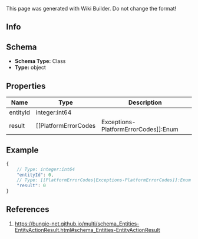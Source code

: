 <span class="wiki-builder">This page was generated with Wiki Builder. Do not change the format!</span>

## Info

## Schema
* **Schema Type:** Class
* **Type:** object

## Properties
Name | Type | Description
---- | ---- | -----------
entityId | integer:int64 | 
result | [[PlatformErrorCodes|Exceptions-PlatformErrorCodes]]:Enum | 

## Example
```javascript
{
    // Type: integer:int64
    "entityId": 0,
    // Type: [[PlatformErrorCodes|Exceptions-PlatformErrorCodes]]:Enum
    "result": 0
}

```

## References
1. https://bungie-net.github.io/multi/schema_Entities-EntityActionResult.html#schema_Entities-EntityActionResult
